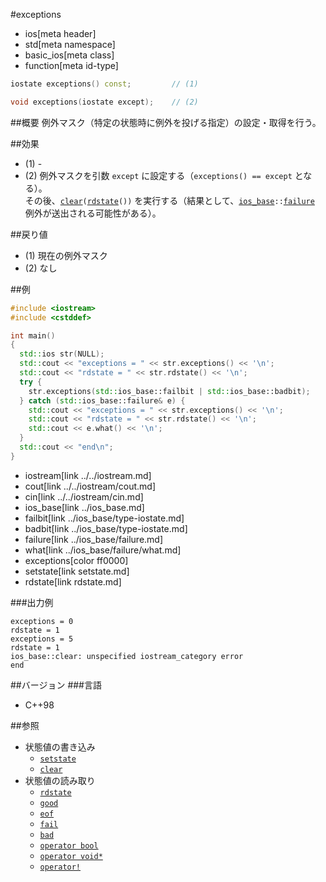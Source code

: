 #exceptions
* ios[meta header]
* std[meta namespace]
* basic_ios[meta class]
* function[meta id-type]

```cpp
iostate exceptions() const;         // (1)

void exceptions(iostate except);    // (2)
```

##概要
例外マスク（特定の状態時に例外を投げる指定）の設定・取得を行う。

##効果
- (1) -
- (2) 例外マスクを引数 `except` に設定する（`exceptions() == except` となる）。  
    その後、[`clear`](clear.md)`(`[`rdstate`](rdstate.md)`())` を実行する（結果として、[`ios_base`](../ios_base.md)`::`[`failure`](../ios_base/failure.md) 例外が送出される可能性がある）。

##戻り値
- (1) 現在の例外マスク
- (2) なし


##例
```cpp
#include <iostream>
#include <cstddef>

int main()
{
  std::ios str(NULL);
  std::cout << "exceptions = " << str.exceptions() << '\n';
  std::cout << "rdstate = " << str.rdstate() << '\n';
  try {
    str.exceptions(std::ios_base::failbit | std::ios_base::badbit);
  } catch (std::ios_base::failure& e) {
    std::cout << "exceptions = " << str.exceptions() << '\n';
    std::cout << "rdstate = " << str.rdstate() << '\n';
    std::cout << e.what() << '\n';
  }
  std::cout << "end\n";
}
```
* iostream[link ../../iostream.md]
* cout[link ../../iostream/cout.md]
* cin[link ../../iostream/cin.md]
* ios_base[link ../ios_base.md]
* failbit[link ../ios_base/type-iostate.md]
* badbit[link ../ios_base/type-iostate.md]
* failure[link ../ios_base/failure.md]
* what[link ../ios_base/failure/what.md]
* exceptions[color ff0000]
* setstate[link setstate.md]
* rdstate[link rdstate.md]

###出力例
```
exceptions = 0
rdstate = 1
exceptions = 5
rdstate = 1
ios_base::clear: unspecified iostream_category error
end
```

##バージョン
###言語
- C++98

##参照
- 状態値の書き込み
    - [`setstate`](setstate.md)
    - [`clear`](clear.md)
- 状態値の読み取り
    - [`rdstate`](rdstate.md)
    - [`good`](good.md)
    - [`eof`](eof.md)
    - [`fail`](fail.md)
    - [`bad`](bad.md)
    - [`operator bool`](op_bool.md)
    - [`operator void*`](op_voidptr.md)
    - [`operator!`](op_not.md)
